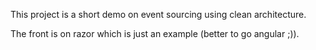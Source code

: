 This project is a short demo on event sourcing using clean architecture.

The front is on razor which is just an example (better to go angular ;)).
